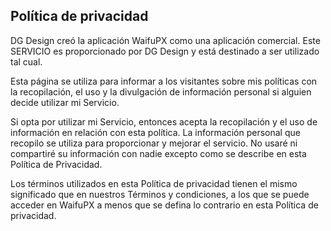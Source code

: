 ## Política de privacidad

DG Design creó la aplicación WaifuPX como una aplicación comercial. Este SERVICIO es proporcionado por DG Design y está destinado a ser utilizado tal cual.

Esta página se utiliza para informar a los visitantes sobre mis políticas con la recopilación, el uso y la divulgación de información personal si alguien decide utilizar mi Servicio.

Si opta por utilizar mi Servicio, entonces acepta la recopilación y el uso de información en relación con esta política. La información personal que recopilo se utiliza para proporcionar y mejorar el servicio. No usaré ni compartiré su información con nadie excepto como se describe en esta Política de Privacidad.

Los términos utilizados en esta Política de privacidad tienen el mismo significado que en nuestros Términos y condiciones, a los que se puede acceder en WaifuPX a menos que se defina lo contrario en esta Política de privacidad.
